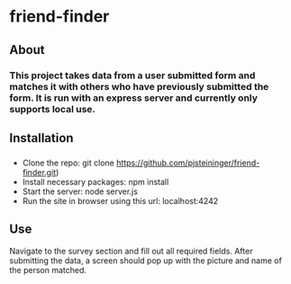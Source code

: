 # friend-finder
## About
### This project takes data from a user submitted form and matches it with others who have previously submitted the form. It is run with an express server and currently only supports local use.

## Installation
### 
* Clone the repo: git clone https://github.com/pjsteininger/friend-finder.git)
* Install necessary packages: npm install
* Start the server: node server.js
* Run the site in browser using this url: localhost:4242

## Use
Navigate to the survey section and fill out all required fields. After submitting the data, a screen should pop up with the picture and name of the person matched.